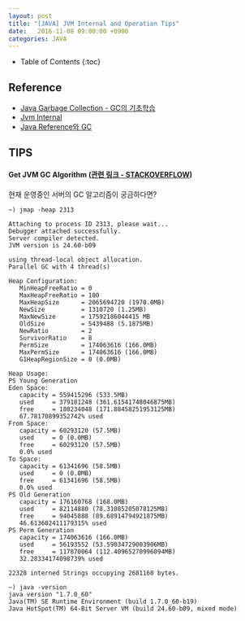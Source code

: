 ```yaml
---
layout: post
title: "[JAVA] JVM Internal and Operation Tips"
date:   2016-11-08 09:00:00 +0900
categories: JAVA
---
```


* Table of Contents
{:toc}

## Reference
 - [Java Garbage Collection - GC의 기초학습](http://d2.naver.com/helloworld/1329)
 - [Jvm Internal](http://d2.naver.com/helloworld/1230)
 - [Java Reference와 GC](http://d2.naver.com/helloworld/329631)

## TIPS

#### Get JVM GC Algorithm ([관련 링크 - STACKOVERFLOW](http://stackoverflow.com/questions/2498942/how-can-i-see-which-garbage-collector-java-is-using))
  
현재 운영중인 서버의 GC 알고리즘이 궁금하다면?

~~~
~) jmap -heap 2313

Attaching to process ID 2313, please wait...
Debugger attached successfully.
Server compiler detected.
JVM version is 24.60-b09

using thread-local object allocation.
Parallel GC with 4 thread(s)

Heap Configuration:
   MinHeapFreeRatio = 0
   MaxHeapFreeRatio = 100
   MaxHeapSize      = 2065694720 (1970.0MB)
   NewSize          = 1310720 (1.25MB)
   MaxNewSize       = 17592186044415 MB
   OldSize          = 5439488 (5.1875MB)
   NewRatio         = 2
   SurvivorRatio    = 8
   PermSize         = 174063616 (166.0MB)
   MaxPermSize      = 174063616 (166.0MB)
   G1HeapRegionSize = 0 (0.0MB)

Heap Usage:
PS Young Generation
Eden Space:
   capacity = 559415296 (533.5MB)
   used     = 379181248 (361.61541748046875MB)
   free     = 180234048 (171.88458251953125MB)
   67.78170899352742% used
From Space:
   capacity = 60293120 (57.5MB)
   used     = 0 (0.0MB)
   free     = 60293120 (57.5MB)
   0.0% used
To Space:
   capacity = 61341696 (58.5MB)
   used     = 0 (0.0MB)
   free     = 61341696 (58.5MB)
   0.0% used
PS Old Generation
   capacity = 176160768 (168.0MB)
   used     = 82114880 (78.31085205078125MB)
   free     = 94045888 (89.68914794921875MB)
   46.613602411179315% used
PS Perm Generation
   capacity = 174063616 (166.0MB)
   used     = 56193552 (53.59034729003906MB)
   free     = 117870064 (112.40965270996094MB)
   32.28334174098739% used

22328 interned Strings occupying 2681160 bytes.

~) java -version
java version "1.7.0_60"
Java(TM) SE Runtime Environment (build 1.7.0_60-b19)
Java HotSpot(TM) 64-Bit Server VM (build 24.60-b09, mixed mode)

~~~
